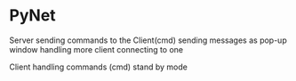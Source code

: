 # PyNet


Server
sending commands to the Client(cmd)
sending messages as pop-up window
handling more client connecting to one

Client
handling commands (cmd)
stand by mode
